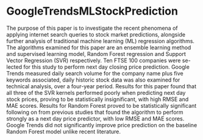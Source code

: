 # GoogleTrendsMLStockPrediction
The purpose of this paper is to investigate the recent phenomena of applying internet search queries to stock market predictions, alongside further analysis of traditional machine learning (ML) regression algorithms. The algorithms examined for this paper are an ensemble learning method and supervised learning model, Random Forest regression and Support Vector Regression (SVR) respectively. Ten FTSE 100 companies were se- lected for this study to perform next day closing price prediction. Google Trends measured daily search volume for the company name plus five keywords associated, daily historic stock data was also examined for technical analysis, over a four-year period. Results for this paper found that all three of the SVR kernels performed poorly when predicting next day stock prices, proving to be statistically insignificant, with high RMSE and MAE scores. Results for Random Forest proved to be statistically significant following on from previous studies that found the algorithm to perform strongly as a next day price predictor, with low RMSE and MAE scores. Google Trends did not significantly improve price prediction on the baseline Random Forest model unlike recent literature.
